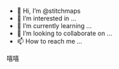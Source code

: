 - 👋 Hi, I’m @stitchmaps
- 👀 I’m interested in ...
- 🌱 I’m currently learning ...
- 💞️ I’m looking to collaborate on ...
- 📫 How to reach me ...

<!---
stitchmaps/stitchmaps is a ✨ special ✨ repository because its `README.md` (this file) appears on your GitHub profile.
You can click the Preview link to take a look at your changes.
--->
嘻嘻
